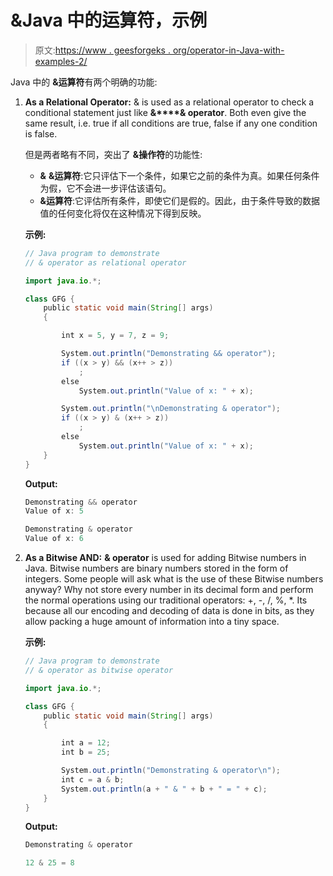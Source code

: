 # &Java 中的运算符，示例

> 原文:[https://www . geesforgeks . org/operator-in-Java-with-examples-2/](https://www.geeksforgeeks.org/operator-in-java-with-examples-2/)

Java 中的 **&运算符**有两个明确的功能:

1.  **As a Relational Operator:** & is used as a relational operator to check a conditional statement just like **&****& operator**. Both even give the same result, i.e. true if all conditions are true, false if any one condition is false.

    但是两者略有不同，突出了 **&操作符**的功能性:

    *   **&** **&运算符**:它只评估下一个条件，如果它之前的条件为真。如果任何条件为假，它不会进一步评估该语句。
    *   **&运算符**:它评估所有条件，即使它们是假的。因此，由于条件导致的数据值的任何变化将仅在这种情况下得到反映。

    **示例:**

    ```java
    // Java program to demonstrate
    // & operator as relational operator

    import java.io.*;

    class GFG {
        public static void main(String[] args)
        {

            int x = 5, y = 7, z = 9;

            System.out.println("Demonstrating && operator");
            if ((x > y) && (x++ > z))
                ;
            else
                System.out.println("Value of x: " + x);

            System.out.println("\nDemonstrating & operator");
            if ((x > y) & (x++ > z))
                ;
            else
                System.out.println("Value of x: " + x);
        }
    }
    ```

    **Output:**

    ```java
    Demonstrating && operator
    Value of x: 5

    Demonstrating & operator
    Value of x: 6

    ```

2.  **As a Bitwise AND:** **& operator** is used for adding Bitwise numbers in Java. Bitwise numbers are binary numbers stored in the form of integers. Some people will ask what is the use of these Bitwise numbers anyway? Why not store every number in its decimal form and perform the normal operations using our traditional operators: +, -, /, %, *. Its because all our encoding and decoding of data is done in bits, as they allow packing a huge amount of information into a tiny space.

    **示例:**

    ```java
    // Java program to demonstrate
    // & operator as bitwise operator

    import java.io.*;

    class GFG {
        public static void main(String[] args)
        {

            int a = 12;
            int b = 25;

            System.out.println("Demonstrating & operator\n");
            int c = a & b;
            System.out.println(a + " & " + b + " = " + c);
        }
    }
    ```

    **Output:**

    ```java
    Demonstrating & operator

    12 & 25 = 8

    ```